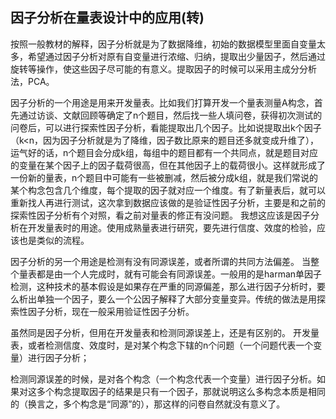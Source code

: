 ## 因子分析在量表设计中的应用(转)

按照一般教材的解释，因子分析就是为了数据降维，初始的数据模型里面自变量太多，希望通过因子分析对原有自变量进行浓缩、归纳，提取出少量因子，然后通过旋转等操作，使这些因子尽可能的有意义。提取因子的时候可以采用主成分分析法，PCA。

因子分析的一个用途是用来开发量表。比如我们打算开发一个量表测量A构念，首先通过访谈、文献回顾等确定了n个题目，然后找一些人填问卷，获得初次测试的问卷后，可以进行探索性因子分析，看能提取出几个因子。比如说提取出k个因子（k<n，因为因子分析就是为了降维，因子数比原来的题目还多就变成升维了），运气好的话，n个题目会分成k组，每组中的题目都有一个共同点，就是题目对应的变量在某个因子上的因子载荷很高，但在其他因子上的载荷很小。这样就形成了一份新的量表，n个题目中可能有一些被删减，然后被分成k组，就是我们常说的某个构念包含几个维度，每个提取的因子就对应一个维度。有了新量表后，就可以重新找人再进行测试，这次拿到数据应该做的是验证性因子分析，主要是和之前的探索性因子分析有个对照，看之前对量表的修正有没问题。
我想这应该是因子分析在开发量表时的用途。使用成熟量表进行研究，要先进行信度、效度的检验，应该也是类似的流程。

因子分析的另一个用途是检测有没有同源误差，或者所谓的共同方法偏差。
当整个量表都是由一个人完成时，就有可能会有同源误差。一般用的是harman单因子检测，这种技术的基本假设是如果存在严重的同源偏差，那么进行因子分析时，要么析出单独一个因子，要么一个公因子解释了大部分变量变异。传统的做法是用探索性因子分析，现在一般采用验证性因子分析。

虽然同是因子分析，但用在开发量表和检测同源误差上，还是有区别的。
开发量表，或者检测信度、效度时，是对某个构念下辖的n个问题（一个问题代表一个变量）进行因子分析；

检测同源误差的时候，是对各个构念（一个构念代表一个变量）进行因子分析。如果对这多个构念提取因子的结果是只有一个因子，那就说明这么多构念本质是相同的（换言之，多个构念是“同源”的），那这样的问卷自然就没有意义了。